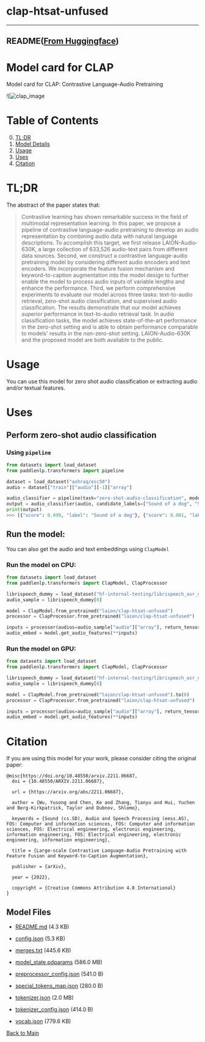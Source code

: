 
# clap-htsat-unfused
---


## README([From Huggingface](https://huggingface.co/laion/clap-htsat-unfused))


# Model card for CLAP

Model card for CLAP: Contrastive Language-Audio Pretraining

![![clap_image](https://s3.amazonaws.com/moonup/production/uploads/1678811100805-62441d1d9fdefb55a0b7d12c.png)


#  Table of Contents

0. [TL;DR](#TL;DR)
1. [Model Details](#model-details)
2. [Usage](#usage)
3. [Uses](#uses)
4. [Citation](#citation)

# TL;DR

The abstract of the paper states that: 

> Contrastive learning has shown remarkable success in the field of multimodal representation learning. In this paper, we propose a pipeline of contrastive language-audio pretraining to develop an audio representation by combining audio data with natural language descriptions. To accomplish this target, we first release LAION-Audio-630K, a large collection of 633,526 audio-text pairs from different data sources. Second, we construct a contrastive language-audio pretraining model by considering different audio encoders and text encoders. We incorporate the feature fusion mechanism and keyword-to-caption augmentation into the model design to further enable the model to process audio inputs of variable lengths and enhance the performance. Third, we perform comprehensive experiments to evaluate our model across three tasks: text-to-audio retrieval, zero-shot audio classification, and supervised audio classification. The results demonstrate that our model achieves superior performance in text-to-audio retrieval task. In audio classification tasks, the model achieves state-of-the-art performance in the zero-shot setting and is able to obtain performance comparable to models' results in the non-zero-shot setting. LAION-Audio-630K and the proposed model are both available to the public.


# Usage

You can use this model for zero shot audio classification or extracting audio and/or textual features.

# Uses

## Perform zero-shot audio classification

### Using `pipeline`

```python
from datasets import load_dataset
from paddlenlp.transformers import pipeline

dataset = load_dataset("ashraq/esc50")
audio = dataset["train"]["audio"][-1]["array"]

audio_classifier = pipeline(task="zero-shot-audio-classification", model="laion/clap-htsat-unfused")
output = audio_classifier(audio, candidate_labels=["Sound of a dog", "Sound of vaccum cleaner"])
print(output)
>>> [{"score": 0.999, "label": "Sound of a dog"}, {"score": 0.001, "label": "Sound of vaccum cleaner"}]
```

## Run the model:

You can also get the audio and text embeddings using `ClapModel`

### Run the model on CPU:

```python
from datasets import load_dataset
from paddlenlp.transformers import ClapModel, ClapProcessor

librispeech_dummy = load_dataset("hf-internal-testing/librispeech_asr_dummy", "clean", split="validation")
audio_sample = librispeech_dummy[0]

model = ClapModel.from_pretrained("laion/clap-htsat-unfused")
processor = ClapProcessor.from_pretrained("laion/clap-htsat-unfused")

inputs = processor(audios=audio_sample["audio"]["array"], return_tensors="pd")
audio_embed = model.get_audio_features(**inputs)
```

### Run the model on GPU:

```python
from datasets import load_dataset
from paddlenlp.transformers import ClapModel, ClapProcessor

librispeech_dummy = load_dataset("hf-internal-testing/librispeech_asr_dummy", "clean", split="validation")
audio_sample = librispeech_dummy[0]

model = ClapModel.from_pretrained("laion/clap-htsat-unfused").to(0)
processor = ClapProcessor.from_pretrained("laion/clap-htsat-unfused")

inputs = processor(audios=audio_sample["audio"]["array"], return_tensors="pd").to(0)
audio_embed = model.get_audio_features(**inputs)
```


# Citation

If you are using this model for your work, please consider citing the original paper:
```
@misc{https://doi.org/10.48550/arxiv.2211.06687,
  doi = {10.48550/ARXIV.2211.06687},
  
  url = {https://arxiv.org/abs/2211.06687},
  
  author = {Wu, Yusong and Chen, Ke and Zhang, Tianyu and Hui, Yuchen and Berg-Kirkpatrick, Taylor and Dubnov, Shlomo},
  
  keywords = {Sound (cs.SD), Audio and Speech Processing (eess.AS), FOS: Computer and information sciences, FOS: Computer and information sciences, FOS: Electrical engineering, electronic engineering, information engineering, FOS: Electrical engineering, electronic engineering, information engineering},
  
  title = {Large-scale Contrastive Language-Audio Pretraining with Feature Fusion and Keyword-to-Caption Augmentation},
  
  publisher = {arXiv},
  
  year = {2022},
  
  copyright = {Creative Commons Attribution 4.0 International}
}
```



## Model Files

- [README.md](https://paddlenlp.bj.bcebos.com/models/community/laion/clap-htsat-unfused/README.md) (4.3 KB)

- [config.json](https://paddlenlp.bj.bcebos.com/models/community/laion/clap-htsat-unfused/config.json) (5.3 KB)

- [merges.txt](https://paddlenlp.bj.bcebos.com/models/community/laion/clap-htsat-unfused/merges.txt) (445.6 KB)

- [model_state.pdparams](https://paddlenlp.bj.bcebos.com/models/community/laion/clap-htsat-unfused/model_state.pdparams) (586.0 MB)

- [preprocessor_config.json](https://paddlenlp.bj.bcebos.com/models/community/laion/clap-htsat-unfused/preprocessor_config.json) (541.0 B)

- [special_tokens_map.json](https://paddlenlp.bj.bcebos.com/models/community/laion/clap-htsat-unfused/special_tokens_map.json) (280.0 B)

- [tokenizer.json](https://paddlenlp.bj.bcebos.com/models/community/laion/clap-htsat-unfused/tokenizer.json) (2.0 MB)

- [tokenizer_config.json](https://paddlenlp.bj.bcebos.com/models/community/laion/clap-htsat-unfused/tokenizer_config.json) (414.0 B)

- [vocab.json](https://paddlenlp.bj.bcebos.com/models/community/laion/clap-htsat-unfused/vocab.json) (779.6 KB)


[Back to Main](../../)